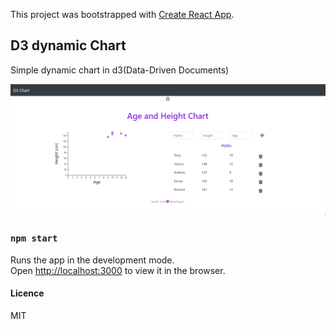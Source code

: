 This project was bootstrapped with [Create React App](https://github.com/facebook/create-react-app).

## D3 dynamic Chart

Simple dynamic chart in d3(Data-Driven Documents)

![D3 chart](public/chart.gif)

### `npm start`

Runs the app in the development mode.<br>
Open [http://localhost:3000](http://localhost:3000) to view it in the browser.

#### Licence
MIT